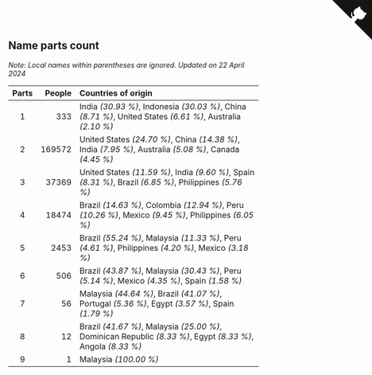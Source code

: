 ## Name parts count

*Note: Local names within parentheses are ignored.*
*Updated on 22 April 2024*

| Parts | People | Countries of origin |
| :--: | ---: | :--- |
| 1 | 333 | India *(30.93 %)*, Indonesia *(30.03 %)*, China *(8.71 %)*, United States *(6.61 %)*, Australia *(2.10 %)* |
| 2 | 169572 | United States *(24.70 %)*, China *(14.38 %)*, India *(7.95 %)*, Australia *(5.08 %)*, Canada *(4.45 %)* |
| 3 | 37369 | United States *(11.59 %)*, India *(9.60 %)*, Spain *(8.31 %)*, Brazil *(6.85 %)*, Philippines *(5.76 %)* |
| 4 | 18474 | Brazil *(14.63 %)*, Colombia *(12.94 %)*, Peru *(10.26 %)*, Mexico *(9.45 %)*, Philippines *(6.05 %)* |
| 5 | 2453 | Brazil *(55.24 %)*, Malaysia *(11.33 %)*, Peru *(4.61 %)*, Philippines *(4.20 %)*, Mexico *(3.18 %)* |
| 6 | 506 | Brazil *(43.87 %)*, Malaysia *(30.43 %)*, Peru *(5.14 %)*, Mexico *(4.35 %)*, Spain *(1.58 %)* |
| 7 | 56 | Malaysia *(44.64 %)*, Brazil *(41.07 %)*, Portugal *(5.36 %)*, Egypt *(3.57 %)*, Spain *(1.79 %)* |
| 8 | 12 | Brazil *(41.67 %)*, Malaysia *(25.00 %)*, Dominican Republic *(8.33 %)*, Egypt *(8.33 %)*, Angola *(8.33 %)* |
| 9 | 1 | Malaysia *(100.00 %)* |


<a href="https://github.com/JustinTimeCuber/wca_statistics" class="github-corner" aria-label="View source on Github"><svg width="80" height="80" viewBox="0 0 250 250" style="fill:#151513; color:#fff; position: absolute; top: 0; border: 0; right: 0;" aria-hidden="true"><path d="M0,0 L115,115 L130,115 L142,142 L250,250 L250,0 Z"></path><path d="M128.3,109.0 C113.8,99.7 119.0,89.6 119.0,89.6 C122.0,82.7 120.5,78.6 120.5,78.6 C119.2,72.0 123.4,76.3 123.4,76.3 C127.3,80.9 125.5,87.3 125.5,87.3 C122.9,97.6 130.6,101.9 134.4,103.2" fill="currentColor" style="transform-origin: 130px 106px;" class="octo-arm"></path><path d="M115.0,115.0 C114.9,115.1 118.7,116.5 119.8,115.4 L133.7,101.6 C136.9,99.2 139.9,98.4 142.2,98.6 C133.8,88.0 127.5,74.4 143.8,58.0 C148.5,53.4 154.0,51.2 159.7,51.0 C160.3,49.4 163.2,43.6 171.4,40.1 C171.4,40.1 176.1,42.5 178.8,56.2 C183.1,58.6 187.2,61.8 190.9,65.4 C194.5,69.0 197.7,73.2 200.1,77.6 C213.8,80.2 216.3,84.9 216.3,84.9 C212.7,93.1 206.9,96.0 205.4,96.6 C205.1,102.4 203.0,107.8 198.3,112.5 C181.9,128.9 168.3,122.5 157.7,114.1 C157.9,116.9 156.7,120.9 152.7,124.9 L141.0,136.5 C139.8,137.7 141.6,141.9 141.8,141.8 Z" fill="currentColor" class="octo-body"></path></svg></a><style>.github-corner:hover .octo-arm{animation:octocat-wave 560ms ease-in-out}@keyframes octocat-wave{0%,100%{transform:rotate(0)}20%,60%{transform:rotate(-25deg)}40%,80%{transform:rotate(10deg)}}@media (max-width:500px){.github-corner:hover .octo-arm{animation:none}.github-corner .octo-arm{animation:octocat-wave 560ms ease-in-out}}</style>
